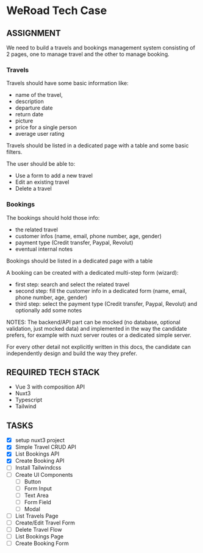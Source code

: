 # WeRoad Tech Case

## ASSIGNMENT

We need to build a travels and bookings management system consisting of 2 pages, 
one to manage travel and the other to manage booking.

### Travels
Travels should have some basic information like: 
  - name of the travel, 
  - description
  - departure date
  - return date
  - picture 
  - price for a single person
  - average user rating

Travels should be listed in a dedicated page with a table and some basic filters.

The user should be able to:
 - Use a form to add a new travel
 - Edit an existing travel
 - Delete a travel

### Bookings

The bookings should hold those info: 
  - the related travel 
  - customer infos (name, email, phone number, age, gender)
  - payment type (Credit transfer, Paypal, Revolut)
  - eventual internal notes

Bookings should be listed in a dedicated page with a table

A booking can be created with a dedicated multi-step form (wizard):
  - first step: search and select the related travel
  - second step: fill the customer info in a dedicated form (name, email, phone number, age, gender)
  - third step: select the payment type (Credit transfer, Paypal, Revolut) and optionally add some notes

NOTES:
The backend/API part can be mocked (no database, optional validation, just mocked data) and implemented in the way the candidate prefers, for example with nuxt server routes or a dedicated simple server.

For every other detail not explicitly written in this docs, the candidate can independently design and build the way they prefer.

## REQUIRED TECH STACK
- Vue 3 with composition API
- Nuxt3
- Typescript
- Tailwind

## TASKS

- [x] setup nuxt3 project
- [x] Simple Travel CRUD API
- [x] List Bookings API
- [x] Create Booking API
- [ ] Install Tailwindcss
- [ ] Create UI Components
  - [ ] Button
  - [ ] Form Input
  - [ ] Text Area
  - [ ] Form Field
  - [ ] Modal
- [ ] List Travels Page
- [ ] Create/Edit Travel Form
- [ ] Delete Travel Flow
- [ ] List Bookings Page
- [ ] Create Booking Form